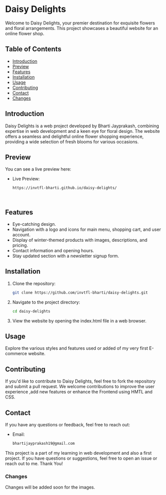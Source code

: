 # Daisy Delights

Welcome to Daisy Delights, your premier destination for exquisite flowers and floral arrangements. This project showcases a beautiful website for an online flower shop.

## Table of Contents

- [Introduction](#introduction)
- [Preview](#preview)
- [Features](#features)
- [Installation](#installation)
- [Usage](#usage)
- [Contributing](#contributing)
- [Contact](#contact)
- [Changes](#changes)

## Introduction
Daisy Delights is a web project developed by Bharti Jayprakash, combining expertise in web development and a keen eye for floral design. The website offers a seamless and delightful online flower shopping experience, providing a wide selection of fresh blooms for various occasions.

## Preview
You can see a live preview here: 
- Live Preview:
    ```bash
    https://invtfl-bharti.github.io/daisy-delights/




## Features
- Eye-catching design.
- Navigation with a logo and icons for main menu, shopping cart, and user account.
- Display of winter-themed products with images, descriptions, and pricing.
- Contact information and opening hours.
- Stay updated section with a newsletter signup form.

## Installation
1. Clone the repository:

    ```bash
    git clone https://github.com/invtfl-bharti/daisy-delights.git

2. Navigate to the project directory:
    ```bash
    cd daisy-delights

3. View the website by opening the index.html file in a web browser.

## Usage
Explore the various styles and features used or added of my very first E-commerce website.

## Contributing
If you'd like to contribute to Daisy Delights, feel free to fork the repository and submit a pull request.  We welcome contributions to improve the user experience ,add new features or enhance the Frontend using HMTL and CSS.

## Contact
If you have any questions or feedback, feel free to reach out:
- Email: 

    ```bash
    bhartijayprakash19@gmail.com
    

This project is a part of my learning in web development and also a first project. If you have questions or suggestions, feel free to open an issue or reach out to me. Thank You!

### Changes
Changes will be added soon for the images. 


